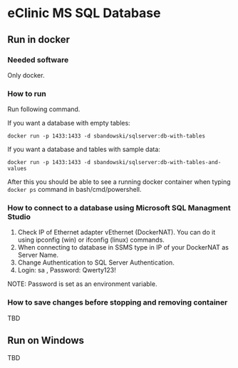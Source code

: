 # eClinic MS SQL Database

## Run in docker

### Needed software

Only docker.

### How to run

Run following command.

If you want a database with empty tables:

```
docker run -p 1433:1433 -d sbandowski/sqlserver:db-with-tables
```

If you want a database and tables with sample data:

```
docker run -p 1433:1433 -d sbandowski/sqlserver:db-with-tables-and-values
```

After this you should be able to see a running docker container when typing ``` docker ps ``` command in bash/cmd/powershell.

### How to connect to a database using Microsoft SQL Managment Studio

1. Check IP of Ethernet adapter vEthernet (DockerNAT). You can do it using ipconfig (win) or ifconfig (linux) commands.
2. When connecting to database in SSMS type in IP of your DockerNAT as Server Name.
3. Change Authentication to SQL Server Authentication.
4. Login: sa , Password: Qwerty123!

NOTE: Password is set as an environment variable.

### How to save changes before stopping and removing container

TBD

## Run on Windows

TBD
